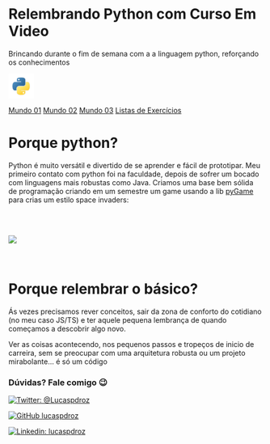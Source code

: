 # Relembrando Python com Curso Em Video

Brincando durante o fim de semana com a a linguagem python, reforçando os conhecimentos

<img align="center" alt="python" width="50px" src="https://raw.githubusercontent.com/github/explore/80688e429a7d4ef2fca1e82350fe8e3517d3494d/topics/python/python.png" />

[Mundo 01](https://www.youtube.com/watch?v=oOUyhGNib2Q&list=PLHz_AreHm4dlKP6QQCekuIPky1CiwmdI6&index=24)
[Mundo 02](https://www.youtube.com/watch?v=nJkVHusJp6E&list=PLHz_AreHm4dk_nZHmxxf_J0WRAqy5Czye)
[Mundo 03](https://www.youtube.com/watch?v=0LB3FSfjvao&list=PLHz_AreHm4dksnH2jVTIVNviIMBVYyFnH&index=1)
[Listas de Exercícios](https://www.youtube.com/playlist?list=PLHz_AreHm4dm6wYOIW20Nyg12TAjmMGT-)

# Porque python?

Python é muito versátil e divertido de se aprender e fácil de prototipar.
Meu primeiro contato com python foi na faculdade, depois de sofrer um bocado com linguagens mais robustas como Java. Criamos uma base bem sólida de programação criando em um semestre um game usando a lib [pyGame](https://www.pygame.org/news) para crias um estilo space invaders:

</br>
</br>

![](https://external-content.duckduckgo.com/iu/?u=https%3A%2F%2F5images.cgames.de%2Fimages%2Fgamestar%2F4%2Fgoogle-deepmind-space-invaders_2656364.jpg&f=1&nofb=1)

</br>

# Porque relembrar o básico?

Ás vezes precisamos rever conceitos, sair da zona de conforto do cotidiano (no meu caso JS/TS) e ter aquele pequena lembrança de quando começamos a descobrir algo novo.

Ver as coisas acontecendo, nos pequenos passos e tropeços de inicio de carreira, sem se preocupar com uma arquitetura robusta ou um projeto mirabolante... é só um código

### Dúvidas? Fale comigo 😉

[![Twitter: @Lucaspdroz](https://img.shields.io/twitter/follow/Lucaspdroz?style=social)](https://twitter.com/Lucaspdroz)

[![GitHub lucaspdroz](https://img.shields.io/github/followers/lucaspdroz?label=follow&style=social)](https://github.com/lucaspdroz)  

[![Linkedin: lucaspdroz](https://img.shields.io/badge/-lucaspdroz-blue?style=flat-square&logo=Linkedin&logoColor=white&link=https://www.linkedin.com/in/lucaspdroz/)](https://www.linkedin.com/in/lucaspdroz/)